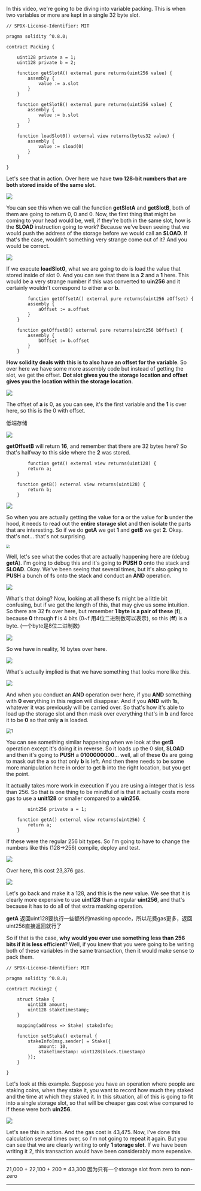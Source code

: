 In this video, we're going to be diving into variable packing. This is when two variables or more are kept in a single 32 byte slot. 

```solidity
// SPDX-License-Identifier: MIT

pragma solidity ^0.8.0;

contract Packing {

    uint128 private a = 1;
    uint128 private b = 2;
    
    function getSlotA() external pure returns(uint256 value) {
        assembly {
            value := a.slot
        }
    }
    
    function getSlotB() external pure returns(uint256 value) {
        assembly {
            value := b.slot
        }
    }
    
    function loadSlot0() external view returns(bytes32 value) {
        assembly {
            value := sload(0)
        }
    }

}
```

Let's see that in action. Over here we have **two 128-bit numbers that are both stored inside of the same slot**. 

![](getslotagetslotb.png)

You can see this when we call the function **getSlotA** and **getSlotB**, both of them are going to return 0, 0 and 0. Now, the first thing that might be coming to your head would be, well, if they're both in the same slot, how is the **SLOAD** instruction going to work? Because we've been seeing that we would push the address of the storage before we would call an **SLOAD**. If that's the case, wouldn't something very strange come out of it? And you would be correct. 

![](loadslot0.png)

If we execute **loadSlot0**, what we are going to do is load the value that stored inside of slot 0. And you can see that there is a **2** and a **1** here. This would be a very strange number if this was converted to **uin256** and it certainly wouldn't correspond to either **a** or **b**.

```solidity
		function getOffsetA() external pure returns(uint256 aOffset) {
        assembly {
            aOffset := a.offset
        }
    }
    
    function getOffsetB() external pure returns(uint256 bOffset) {
        assembly {
            bOffset := b.offset
        }
    }
```

**How solidity deals with this is to also have an offset for the variable**. So over here we have some more assembly code but instead of getting the slot, we get the offset. **Dot slot gives you the storage location and offset gives you the location within the storage location**. 

![](getoffseta.png)

The offset of **a** is 0, as you can see, it's the first variable and the **1** is over here, so this is the 0 with offset.

低端存储

![](getoffsetb.png)

**getOffsetB** will return **16**, and remember that there are 32 bytes here? So that's halfway to this side where the **2** was stored. 

```solidity
		function getA() external view returns(uint128) {
        return a;
    }
    
    function getB() external view returns(uint128) {
        return b;
    }
```

![](getagetb.png)

So when you are actually getting the value for **a** or the value for **b** under the hood, it needs to read out the **entire storage slot** and then isolate the parts that are interesting. So if we do **getA** we get **1** and **getB** we get **2**. Okay. that's not... that's not surprising. 

<img src="debug12.png" style="zoom:55%;" />

Well, let's see what the codes that are actually happening here are (debug **getA**). I'm going to debug this and it's going to **PUSH 0** onto the stack and **SLOAD**. Okay. We've been seeing that several times, but it's also going to **PUSH** a bunch of **f**s onto the stack and conduct an **AND** operation. 

![](ffffffffffffff.png)

What's that doing? Now, looking at all these **f**s might be a little bit confusing, but if we get the length of this, that may give us some intuition. So there are 32 **f**s over here, but remember **1 byte is a pair of these** (**f**), because **0** through **f** is 4 bits (0~f 用4位二进制数可以表示), so this (**ff**) is a byte. (一个byte是8位二进制数)

![](ffffffffffffff2.png)

So we have in reality, 16 bytes over here. 

![](ffffffffffffff3.png)

What's actually implied is that we have something that looks more like this. 

![](debug13.png)

And when you conduct an **AND** operation over here, if you **AND** something with **0** everything in this region will disappear. And if you **AND** with **1**s, whatever it was previously will be carried over. So that's how it's able to load up the storage slot and then mask over everything that's in **b** and force it to be **0** so that only **a** is loaded. 

<img src="debug14.png" alt="1" style="zoom:82%;" />

You can see something similar happening when we look at the **getB** operation except it's doing it in reverse. So it loads up the 0 slot, **SLOAD** and then it's going to **PUSH** a **0100000000**... well, all of these **0**s are going to mask out the **a** so that only **b** is left. And then there needs to be some more manipulation here in order to get **b** into the right location, but you get the point.

It actually takes more work in execution if you are using a integer that is less than 256. So that is one thing to be mindful of is that it actually costs more gas to use a **unit128** or smaller compared to a **uin256**. 

```solidity
		uint256 private a = 1;
    
    function getA() external view returns(uint256) {
        return a;
    }
```

If these were the regular 256 bit types. So I'm going to have to change the numbers like this (128->256) compile, deploy and test. 

![](geta.png)

Over here, this cost 23,376 gas. 

![](geta2.png)

Let's go back and make it a 128, and this is the new value. We see that it is clearly more expensive to use **uint128** than a regular **uint256**, and that's because it has to do all of that extra masking operation. 

**getA** 返回uint128要执行一些额外的masking opcode，所以花费gas更多，返回uint256直接返回就行了

So if that is the case, **why would you ever use something less than 256 bits if it is less efficient**? Well, if you knew that you were going to be writing both of these variables in the same transaction, then it would make sense to pack them.

```solidity
// SPDX-License-Identifier: MIT

pragma solidity ^0.8.0;

contract Packing2 {

    struct Stake {
        uint128 amount;
        uint128 stakeTimestamp;
    }

    mapping(address => Stake) stakeInfo;
    
    function setStake() external {
        stakeInfo[msg.sender] = Stake({
            amount: 10,
            stakeTimestamp: uint128(block.timestamp)
        });
    }

}
```

Let's look at this example. Suppose you have an operation where people are staking coins, when they stake it, you want to record how much they staked and the time at which they staked it. In this situation, all of this is going to fit into a single storage slot, so that will be cheaper gas cost wise compared to if these were both **uin256**. 

![](setstake.png)

Let's see this in action. And the gas cost is 43,475. Now, I've done this calculation several times over, so I'm not going to repeat it again. But you can see that we are clearly writing to only **1 storage slot**. If we have been writing it 2, this transaction would have been considerably more expensive.

----------------------------------------------------------------------------------------

21,000 + 22,100 + 200 = 43,300 因为只有一个storage slot from zero to non-zero

----------------------------------------------------------------------------------------

